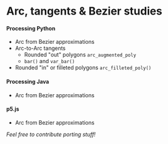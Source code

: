 #  Arc, tangents & Bezier studies

#### Processing Python

- Arc from Bezier approximations
- Arc-to-Arc tangents
    - Rounded "out" polygons `arc_augmented_poly`
    - `bar()` and `var_bar()` 
- Rounded "in" or filleted polygons `arc_filleted_poly()`

#### Processing Java 

- Arc from Bezier approximations

#### p5.js


- Arc from Bezier approximations


*Feel free to contribute porting stuff!*
